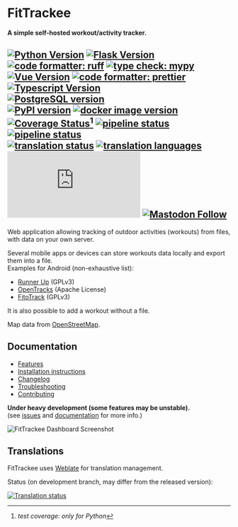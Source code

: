 # FitTrackee
**A simple self-hosted workout/activity tracker.**  


[![Python Version](https://img.shields.io/pypi/pyversions/fittrackee.svg)](https://python.org)
[![Flask Version](https://img.shields.io/badge/flask-3.1-brightgreen.svg)](http://flask.pocoo.org/) 
[![code formatter: ruff](https://img.shields.io/badge/code%20formatter-ruff-d7ff64)](https://docs.astral.sh/ruff/) 
[![type check: mypy](https://img.shields.io/badge/type%20check-mypy-blue)](http://mypy-lang.org/)  
[![Vue Version](https://img.shields.io/badge/vue-3.5-brightgreen.svg)](https://v3.vuejs.org/) 
[![code formatter: prettier](https://img.shields.io/badge/code%20formatter-prettier-ff69b4.svg)](https://github.com/prettier/prettier) 
[![Typescript Version](https://img.shields.io/npm/types/typescript)](https://www.typescriptlang.org/)  
[![PostgreSQL version](https://img.shields.io/badge/PostgreSQL-13_|_14_|_15_|_16_|_17-336791)](https://www.postgresql.org/)  
[![PyPI version](https://img.shields.io/pypi/v/fittrackee?logo=pypi)](https://pypi.org/project/fittrackee/) [![docker image version](https://img.shields.io/docker/v/fittrackee/fittrackee?logo=docker)](https://hub.docker.com/r/fittrackee/fittrackee)  
[![Coverage Status](https://coveralls.io/repos/github/SamR1/FitTrackee/badge.svg?branch=add-api-tests-coverage)](https://coveralls.io/github/SamR1/FitTrackee?branch=add-api-tests-coverage)[^1] [![pipeline status](https://github.com/SamR1/FitTrackee/actions/workflows/.tests-and-publish-python.yml/badge.svg)](https://github.com/SamR1/FitTrackee/actions/workflows/.tests-and-publish-python.yml)
[![pipeline status](https://github.com/SamR1/FitTrackee/actions/workflows/.tests-javascript.yml/badge.svg)](https://github.com/SamR1/FitTrackee/actions/workflows/.tests-javascript.yml)  
[![translation status](https://hosted.weblate.org/widgets/fittrackee/-/svg-badge.svg)](https://hosted.weblate.org/engage/fittrackee/)
[![translation languages](https://hosted.weblate.org/widget/fittrackee/language-badge.svg)](https://hosted.weblate.org/engage/fittrackee/)   
[![Matrix](https://img.shields.io/matrix/fittrackee%3Amatrix.org?logo=matrix)](https://matrix.to/#/#fittrackee:matrix.org)
[![Mastodon Follow](https://img.shields.io/mastodon/follow/109270806934115805?domain=fosstodon.org)](https://fosstodon.org/@FitTrackee)  
---

Web application allowing tracking of outdoor activities (workouts) from files, \
with data on your own server.  

Several mobile apps or devices can store workouts data locally and export them into a file.  
Examples for Android (non-exhaustive list):  
* [Runner Up](https://github.com/jonasoreland/runnerup) (GPLv3)  
* [OpenTracks](https://github.com/OpenTracksApp/OpenTracks) (Apache License)  
* [FitoTrack](https://codeberg.org/jannis/FitoTrack) (GPLv3)  

It is also possible to add a workout without a file.

Map data from [OpenStreetMap](https://www.openstreetmap.org).  

## Documentation

- [Features](https://docs.fittrackee.org/en/features.html)
- [Installation instructions](https://docs.fittrackee.org/en/installation.html)
- [Changelog](https://docs.fittrackee.org/en/changelog.html)
- [Troubleshooting](https://docs.fittrackee.org/en/troubleshooting/index.html)
- [Contributing](https://docs.fittrackee.org/en/contributing.html)

**Under heavy development (some features may be unstable).**  
(see [issues](https://github.com/SamR1/FitTrackee/issues) and [documentation](https://docs.fittrackee.org) for more info.)  

![FitTrackee Dashboard Screenshot](https://docs.fittrackee.org/en/_images/dashboard.png)

## Translations

FitTrackee uses [Weblate](https://hosted.weblate.org/engage/fittrackee/) for translation management.

Status (on development branch, may differ from the released version):

[![Translation status](https://hosted.weblate.org/widget/fittrackee/multi-auto.svg)](https://hosted.weblate.org/engage/fittrackee/)

 
[^1]: _test coverage: only for Python_ 

